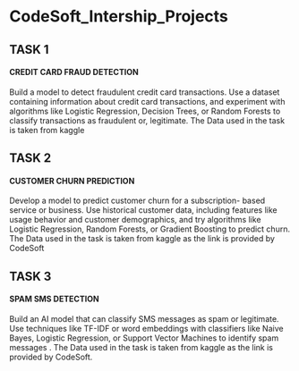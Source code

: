# CodeSoft_Intership_Projects
## TASK 1
#### CREDIT CARD FRAUD DETECTION

Build a model to detect fraudulent credit card transactions. Use a
dataset containing information about credit card transactions, and
experiment with algorithms like Logistic Regression, Decision Trees,
or Random Forests to classify transactions as fraudulent or,
legitimate.
The Data used in the task is taken from kaggle 


## TASK 2
#### CUSTOMER CHURN PREDICTION

Develop a model to predict customer churn for a subscription-
based service or business. Use historical customer data, including
features like usage behavior and customer demographics, and try
algorithms like Logistic Regression, Random Forests, or Gradient
Boosting to predict churn.
The Data used in the task is taken from kaggle as the link is provided by CodeSoft

## TASK 3
#### SPAM SMS DETECTION

Build an AI model that can classify SMS messages as spam or
legitimate. Use techniques like TF-IDF or word embeddings with
classifiers like Naive Bayes, Logistic Regression, or Support Vector
Machines to identify spam messages . 
The Data used in the task is taken from kaggle as the link is provided by CodeSoft.
